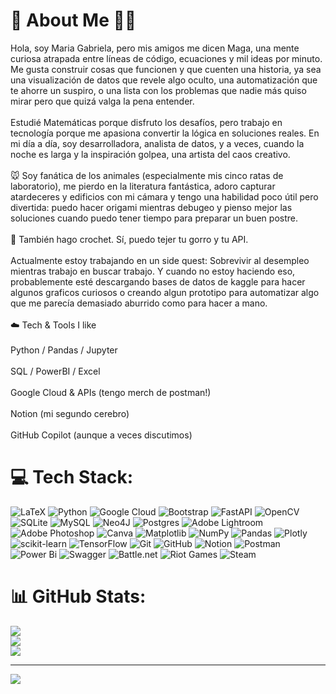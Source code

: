 # 💫 About Me :wave::smiley:
Hola, soy Maria Gabriela, pero mis amigos me dicen Maga, una mente curiosa atrapada entre líneas de código, ecuaciones y mil ideas por minuto. Me gusta construir cosas que funcionen y que cuenten una historia, ya sea una visualización de datos que revele algo oculto, una automatización que te ahorre un suspiro, o una lista con los problemas que nadie más quiso mirar pero que quizá valga la pena entender.
<br><br>Estudié Matemáticas porque disfruto los desafíos, pero trabajo en tecnología porque me apasiona convertir la lógica en soluciones reales. En mi día a día, soy desarrolladora, analista de datos, y a veces, cuando la noche es larga y la inspiración golpea, una artista del caos creativo.<br>
<br>🐭 Soy fanática de los animales (especialmente mis cinco ratas de laboratorio), me pierdo en la literatura fantástica, adoro capturar atardeceres y edificios con mi cámara y tengo una habilidad poco útil pero divertida: puedo hacer origami mientras debugeo y pienso mejor las soluciones cuando puedo tener tiempo para preparar un buen postre.<br>
<br>🧶 También hago crochet. Sí, puedo tejer tu gorro y tu API.<br>
<br>Actualmente estoy trabajando en un side quest: Sobrevivir al desempleo mientras trabajo en buscar trabajo. Y cuando no estoy haciendo eso, probablemente esté descargando bases de datos de kaggle para hacer algunos graficos curiosos o creando algun prototipo para automatizar algo que me parecía demasiado aburrido como para hacer a mano.<br>
<br>☁️ Tech & Tools I like<br>
<br>Python / Pandas / Jupyter<br>
<br>SQL / PowerBI / Excel<br>
<br>Google Cloud & APIs (tengo merch de postman!)<br>
<br>Notion (mi segundo cerebro)<br>
<br>GitHub Copilot (aunque a veces discutimos)


# 💻 Tech Stack:
![LaTeX](https://img.shields.io/badge/latex-%23008080.svg?style=for-the-badge&logo=latex&logoColor=white) ![Python](https://img.shields.io/badge/python-3670A0?style=for-the-badge&logo=python&logoColor=ffdd54) ![Google Cloud](https://img.shields.io/badge/GoogleCloud-%234285F4.svg?style=for-the-badge&logo=google-cloud&logoColor=white) ![Bootstrap](https://img.shields.io/badge/bootstrap-%238511FA.svg?style=for-the-badge&logo=bootstrap&logoColor=white) ![FastAPI](https://img.shields.io/badge/FastAPI-005571?style=for-the-badge&logo=fastapi) ![OpenCV](https://img.shields.io/badge/opencv-%23white.svg?style=for-the-badge&logo=opencv&logoColor=white) ![SQLite](https://img.shields.io/badge/sqlite-%2307405e.svg?style=for-the-badge&logo=sqlite&logoColor=white) ![MySQL](https://img.shields.io/badge/mysql-4479A1.svg?style=for-the-badge&logo=mysql&logoColor=white) ![Neo4J](https://img.shields.io/badge/Neo4j-008CC1?style=for-the-badge&logo=neo4j&logoColor=white) ![Postgres](https://img.shields.io/badge/postgres-%23316192.svg?style=for-the-badge&logo=postgresql&logoColor=white) ![Adobe Lightroom](https://img.shields.io/badge/Adobe%20Lightroom-31A8FF.svg?style=for-the-badge&logo=Adobe%20Lightroom&logoColor=white) ![Adobe Photoshop](https://img.shields.io/badge/adobe%20photoshop-%2331A8FF.svg?style=for-the-badge&logo=adobe%20photoshop&logoColor=white) ![Canva](https://img.shields.io/badge/Canva-%2300C4CC.svg?style=for-the-badge&logo=Canva&logoColor=white) ![Matplotlib](https://img.shields.io/badge/Matplotlib-%23ffffff.svg?style=for-the-badge&logo=Matplotlib&logoColor=black) ![NumPy](https://img.shields.io/badge/numpy-%23013243.svg?style=for-the-badge&logo=numpy&logoColor=white) ![Pandas](https://img.shields.io/badge/pandas-%23150458.svg?style=for-the-badge&logo=pandas&logoColor=white) ![Plotly](https://img.shields.io/badge/Plotly-%233F4F75.svg?style=for-the-badge&logo=plotly&logoColor=white) ![scikit-learn](https://img.shields.io/badge/scikit--learn-%23F7931E.svg?style=for-the-badge&logo=scikit-learn&logoColor=white) ![TensorFlow](https://img.shields.io/badge/TensorFlow-%23FF6F00.svg?style=for-the-badge&logo=TensorFlow&logoColor=white) ![Git](https://img.shields.io/badge/git-%23F05033.svg?style=for-the-badge&logo=git&logoColor=white) ![GitHub](https://img.shields.io/badge/github-%23121011.svg?style=for-the-badge&logo=github&logoColor=white) ![Notion](https://img.shields.io/badge/Notion-%23000000.svg?style=for-the-badge&logo=notion&logoColor=white) ![Postman](https://img.shields.io/badge/Postman-FF6C37?style=for-the-badge&logo=postman&logoColor=white) ![Power Bi](https://img.shields.io/badge/power_bi-F2C811?style=for-the-badge&logo=powerbi&logoColor=black) ![Swagger](https://img.shields.io/badge/-Swagger-%23Clojure?style=for-the-badge&logo=swagger&logoColor=white) ![Battle.net](https://img.shields.io/badge/battle.net-%2300AEFF.svg?style=for-the-badge&logo=battle.net&logoColor=white) ![Riot Games](https://img.shields.io/badge/riotgames-D32936.svg?style=for-the-badge&logo=riotgames&logoColor=white) ![Steam](https://img.shields.io/badge/steam-%23000000.svg?style=for-the-badge&logo=steam&logoColor=white)
# 📊 GitHub Stats:
![](https://github-readme-stats.vercel.app/api?username=LadyValaritas&theme=dark&hide_border=false&include_all_commits=false&count_private=false)<br/>
![](https://nirzak-streak-stats.vercel.app/?user=LadyValaritas&theme=dark&hide_border=false)<br/>
![](https://github-readme-stats.vercel.app/api/top-langs/?username=LadyValaritas&theme=dark&hide_border=false&include_all_commits=false&count_private=false&layout=compact)

---
[![](https://visitcount.itsvg.in/api?id=LadyValaritas&icon=0&color=0)](https://visitcount.itsvg.in)

<!-- Proudly created with GPRM ( https://gprm.itsvg.in ) -->

